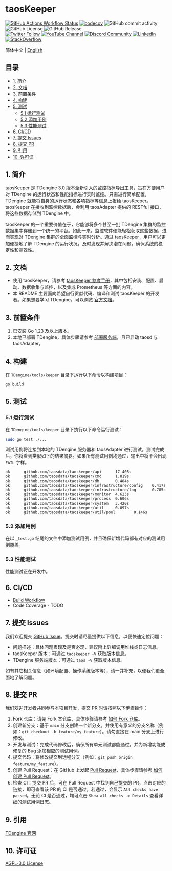 <!-- omit in toc -->
# taosKeeper

[![GitHub Actions Workflow Status](https://img.shields.io/github/actions/workflow/status/taosdata/TDengine/taoskeeper-build.yml)](https://github.com/taosdata/TDengine/actions/workflows/taoskeeper-build.yml)
[![codecov](https://codecov.io/gh/taosdata/taoskeeper/graph/badge.svg)](https://codecov.io/gh/taosdata/taoskeeper)
![GitHub commit activity](https://img.shields.io/github/commit-activity/m/taosdata/TDengine)
![GitHub License](https://img.shields.io/github/license/taosdata/TDengine)
![GitHub Release](https://img.shields.io/github/v/release/taosdata/tdengine)
<br />
[![Twitter Follow](https://img.shields.io/twitter/follow/tdenginedb?label=TDengine&style=social)](https://twitter.com/tdenginedb)
[![YouTube Channel](https://img.shields.io/badge/Subscribe_@tdengine--white?logo=youtube&style=social)](https://www.youtube.com/@tdengine)
[![Discord Community](https://img.shields.io/badge/Join_Discord--white?logo=discord&style=social)](https://discord.com/invite/VZdSuUg4pS)
[![LinkedIn](https://img.shields.io/badge/Follow_LinkedIn--white?logo=linkedin&style=social)](https://www.linkedin.com/company/tdengine)
[![StackOverflow](https://img.shields.io/badge/Ask_StackOverflow--white?logo=stackoverflow&style=social&logoColor=orange)](https://stackoverflow.com/questions/tagged/tdengine)

简体中文 | [English](./README.md)

<!-- omit in toc -->
## 目录

- [1. 简介](#1-简介)
- [2. 文档](#2-文档)
- [3. 前置条件](#3-前置条件)
- [4. 构建](#4-构建)
- [5. 测试](#5-测试)
  - [5.1 运行测试](#51-运行测试)
  - [5.2 添加用例](#52-添加用例)
  - [5.3 性能测试](#53-性能测试)
- [6. CI/CD](#6-cicd)
- [7. 提交 Issues](#7-提交-issues)
- [8. 提交 PR](#8-提交-pr)
- [9. 引用](#9-引用)
- [10. 许可证](#10-许可证)

## 1. 简介

taosKeeper 是 TDengine 3.0 版本全新引入的监控指标导出工具，旨在方便用户对 TDengine 的运行状态和性能指标进行实时监控。只需进行简单配置，TDengine 就能将自身的运行状态和各项指标等信息上报给 taosKeeper。taosKeeper 在接收到监控数据后，会利用 taosAdapter 提供的 RESTful 接口，将这些数据存储到 TDengine 中。

taosKeeper 的一个重要价值在于，它能够将多个甚至一批 TDengine 集群的监控数据集中存储到一个统一的平台。如此一来，监控软件便能轻松获取这些数据，进而实现对 TDengine 集群的全面监控与实时分析。通过 taosKeeper，用户可以更加便捷地了解 TDengine 的运行状况，及时发现并解决潜在问题，确保系统的稳定性和高效性。

## 2. 文档

- 使用 taosKeeper，请参考 [taosKeeper 参考手册](https://docs.taosdata.com/reference/components/taoskeeper/)，其中包括安装、配置、启动、数据收集与监控，以及集成 Prometheus 等方面的内容。
- 本 README 主要面向希望自行贡献代码、编译和测试 taosKeeper 的开发者。如果想要学习 TDengine，可以浏览 [官方文档](https://docs.taosdata.com/)。

## 3. 前置条件

1. 已安装 Go 1.23 及以上版本。
2. 本地已部署 TDengine，具体步骤请参考 [部署服务端](https://docs.taosdata.com/get-started/package/)，且已启动 taosd 与 taosAdapter。

## 4. 构建

在 `TDengine/tools/keeper` 目录下运行以下命令以构建项目：

```bash
go build
```

## 5. 测试

### 5.1 运行测试

在 `TDengine/tools/keeper` 目录下执行以下命令运行测试：

```bash
sudo go test ./...
```

测试用例将连接到本地的 TDengine 服务器和 taosAdapter 进行测试。测试完成后，你将看到类似如下的结果摘要。如果所有测试用例均通过，输出中将不会出现 `FAIL` 字样。

```text
ok      github.com/taosdata/taoskeeper/api      17.405s
ok      github.com/taosdata/taoskeeper/cmd      1.819s
ok      github.com/taosdata/taoskeeper/db       0.484s
ok      github.com/taosdata/taoskeeper/infrastructure/config    0.417s
ok      github.com/taosdata/taoskeeper/infrastructure/log       0.785s
ok      github.com/taosdata/taoskeeper/monitor  4.623s
ok      github.com/taosdata/taoskeeper/process  0.606s
ok      github.com/taosdata/taoskeeper/system   3.420s
ok      github.com/taosdata/taoskeeper/util     0.097s
ok      github.com/taosdata/taoskeeper/util/pool        0.146s
```

### 5.2 添加用例

在以 `_test.go` 结尾的文件中添加测试用例，并且确保新增代码都有对应的测试用例覆盖。

### 5.3 性能测试

性能测试正在开发中。

## 6. CI/CD

- [Build Workflow](https://github.com/taosdata/TDengine/actions/workflows/taoskeeper-ci-build.yml)
- Code Coverage - TODO

## 7. 提交 Issues

我们欢迎提交 [GitHub Issue](https://github.com/taosdata/TDengine/issues)。提交时请尽量提供以下信息，以便快速定位问题：

- 问题描述：具体问题表现及是否必现，建议附上详细调用堆栈或日志信息。
- taosKeeper 版本：可通过 `taoskeeper -V` 获取版本信息。
- TDengine 服务端版本：可通过 `taos -V` 获取版本信息。

如有其它相关信息（如环境配置、操作系统版本等），请一并补充，以便我们更全面地了解问题。

## 8. 提交 PR

我们欢迎开发者共同参与本项目开发，提交 PR 时请按照以下步骤操作：

1. Fork 仓库：请先 Fork 本仓库，具体步骤请参考 [如何 Fork 仓库](https://docs.github.com/en/get-started/quickstart/fork-a-repo)。
2. 创建新分支：基于 `main` 分支创建一个新分支，并使用有意义的分支名称（例如：`git checkout -b feature/my_feature`）。请勿直接在 main 分支上进行修改。
3. 开发与测试：完成代码修改后，确保所有单元测试都能通过，并为新增功能或修复的 Bug 添加相应的测试用例。
4. 提交代码：将修改提交到远程分支（例如：`git push origin feature/my_feature`）。
5. 创建 Pull Request：在 GitHub 上发起 [Pull Request](https://github.com/taosdata/TDengine/pulls)，具体步骤请参考 [如何创建 Pull Request](https://docs.github.com/en/pull-requests/collaborating-with-pull-requests/proposing-changes-to-your-work-with-pull-requests/creating-a-pull-request)。
6. 检查 CI：提交 PR 后，可在 Pull Request 中找到自己提交的 PR，点击对应的链接，即可查看该 PR 的 CI 是否通过。若通过，会显示 `All checks have passed`。无论 CI 是否通过，均可点击 `Show all checks -> Details` 查看详细的测试用例日志。

## 9. 引用

[TDengine 官网](https://www.taosdata.com/)

## 10. 许可证

[AGPL-3.0 License](../../LICENSE)
